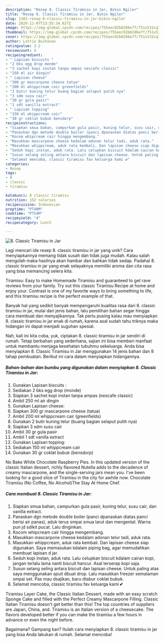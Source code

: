 ```yaml
---
description: "Resep 8. Classic Tiramisu in Jar, Bikin Ngiler"
title: "Resep 8. Classic Tiramisu in Jar, Bikin Ngiler"
slug: 1383-resep-8-classic-tiramisu-in-jar-bikin-ngiler
date: 2020-11-07T13:55:34.627Z
image: https://img-global.cpcdn.com/recipes/755eec92b8286e7f/751x532cq70/8-classic-tiramisu-in-jar-foto-resep-utama.jpg
thumbnail: https://img-global.cpcdn.com/recipes/755eec92b8286e7f/751x532cq70/8-classic-tiramisu-in-jar-foto-resep-utama.jpg
cover: https://img-global.cpcdn.com/recipes/755eec92b8286e7f/751x532cq70/8-classic-tiramisu-in-jar-foto-resep-utama.jpg
author: Lottie Buchanan
ratingvalue: 3.2
reviewcount: 4
recipeingredient:
- " Lapisan biscuits "
- "2 bks egg drop monde"
- "3 sachet kopi instan tanpa ampas nescafe classic"
- "250 ml air dingin"
- " Lapisan cheese"
- "300 gr mascarpone cheese tatua"
- "200 ml whippcream cair greenfields"
- "2 butir kuning telur buang bagian selaput putih nya"
- "3 sdm susu cair"
- "30 gr gula pasir"
- "1 sdt vanilla extract"
- " Lapisan topping"
- "150 ml whippcream cair"
- "30 gr coklat bubuk bensdorp"
recipeinstructions:
- "Siapkan smua bahan, campurkan gula pasir, kuning telur, susu cair, dan vanilla extract."
- "Panaskan dgn metode double boiler (panci dpanaskan diatas panci berisi air panas), aduk terus smpai smua larut dan mengental. Warna pun jd sdikit pucat. Lalu dinginkan."
- "Kocom whipcream cair hingga mengembang."
- "Masukkan mascarpone cheese kedalam adonan telur tadi, aduk rata."
- "Masukkan whippcream, aduk rata kembali. Dan lapisan cheese siap digunakan. Saya memasukan kdalam piping bag, agar memudahkan membuat lapisan d jar."
- "Seduh kopi instan, aduk rata. Lalu celupkan biscuit kdalam cairan kopi, jangan terlalu lama nanti biscuit hancur. Asal terserap kopi saja."
- "Susun selang seling antara biscuit dan lapisan cheese. Untuk paling atas saya menggunakan spuit dbuat drop. Lalu masukkan freezer semalaman smpai set. Pas mau dsajikan, baru dtabur coklat bubuk."
- "Selamat mencoba, classic tiramisu fav keluarga kami 💕"
categories:
- Resep
tags:
- 8
- classic
- tiramisu

katakunci: 8 classic tiramisu 
nutrition: 152 calories
recipecuisine: Indonesian
preptime: "PT40M"
cooktime: "PT54M"
recipeyield: "4"
recipecategory: Lunch

---
```



![8. Classic Tiramisu in Jar](https://img-global.cpcdn.com/recipes/755eec92b8286e7f/751x532cq70/8-classic-tiramisu-in-jar-foto-resep-utama.jpg)

Lagi mencari ide resep 8. classic tiramisu in jar yang unik? Cara menyiapkannya memang tidak susah dan tidak juga mudah. Kalau salah mengolah maka hasilnya akan hambar dan bahkan tidak sedap. Padahal 8. classic tiramisu in jar yang enak selayaknya memiliki aroma dan cita rasa yang bisa memancing selera kita.

Tiramisu: Easy to make Homemade Tiramisu and guaranteed to get rave reviews from your family. Try out this classic Tiramisu Recipe at home and enjoy your. Contrast is one of my favorite ways to bring something to life, and this tiramisu recipe is the perfect example of that.

Banyak hal yang sedikit banyak mempengaruhi kualitas rasa dari 8. classic tiramisu in jar, mulai dari jenis bahan, lalu pemilihan bahan segar hingga cara membuat dan menyajikannya. Tak perlu pusing kalau mau menyiapkan 8. classic tiramisu in jar enak di rumah, karena asal sudah tahu triknya maka hidangan ini dapat menjadi suguhan spesial.


Nah, kali ini kita coba, yuk, ciptakan 8. classic tiramisu in jar sendiri di rumah. Tetap berbahan yang sederhana, sajian ini bisa memberi manfaat untuk membantu menjaga kesehatan tubuhmu sekeluarga. Anda bisa menyiapkan 8. Classic Tiramisu in Jar menggunakan 14 jenis bahan dan 8 tahap pembuatan. Berikut ini cara dalam menyiapkan hidangannya.

<!--inarticleads1-->

##### Bahan-bahan dan bumbu yang digunakan dalam menyiapkan 8. Classic Tiramisu in Jar:

1. Gunakan  Lapisan biscuits :
1. Sediakan 2 bks egg drop (monde)
1. Siapkan 3 sachet kopi instan tanpa ampas (nescafe classic)
1. Ambil 250 ml air dingin
1. Gunakan  Lapisan cheese:
1. Siapkan 300 gr mascarpone cheese (tatua)
1. Ambil 200 ml whippcream cair (greenfields)
1. Gunakan 2 butir kuning telur (buang bagian selaput putih nya)
1. Siapkan 3 sdm susu cair
1. Ambil 30 gr gula pasir
1. Ambil 1 sdt vanilla extract
1. Gunakan  Lapisan topping:
1. Sediakan 150 ml whippcream cair
1. Gunakan 30 gr coklat bubuk (bensdorp)


No Bake White Chocolate Raspberry Pies. In this updated version of the classic Italian dessert, richly flavored Nutella adds to the decadence of creamy mascarpone, and the single-serving jars mean you. I&#39;ve been looking for a good slice of Tiramisu in the city for awhile now. Chocolate Tiramisu (No Coffee, No Alcohol)The Stay At Home Chef. 

<!--inarticleads2-->

##### Cara membuat 8. Classic Tiramisu in Jar:

1. Siapkan smua bahan, campurkan gula pasir, kuning telur, susu cair, dan vanilla extract.
1. Panaskan dgn metode double boiler (panci dpanaskan diatas panci berisi air panas), aduk terus smpai smua larut dan mengental. Warna pun jd sdikit pucat. Lalu dinginkan.
1. Kocom whipcream cair hingga mengembang.
1. Masukkan mascarpone cheese kedalam adonan telur tadi, aduk rata.
1. Masukkan whippcream, aduk rata kembali. Dan lapisan cheese siap digunakan. Saya memasukan kdalam piping bag, agar memudahkan membuat lapisan d jar.
1. Seduh kopi instan, aduk rata. Lalu celupkan biscuit kdalam cairan kopi, jangan terlalu lama nanti biscuit hancur. Asal terserap kopi saja.
1. Susun selang seling antara biscuit dan lapisan cheese. Untuk paling atas saya menggunakan spuit dbuat drop. Lalu masukkan freezer semalaman smpai set. Pas mau dsajikan, baru dtabur coklat bubuk.
1. Selamat mencoba, classic tiramisu fav keluarga kami 💕


Tiramisu Layer Cake, the Classic Italian Dessert, made with an easy scratch Sponge Cake and filled with the Perfect Creamy Mascarpone Filling. Classic Italian Tiramisu doesn&#39;t get better than this! The top countries of suppliers are Japan, China, and. Tiramisu is an Italian version of a cheesecake. The flavors developed better if you can make the tiramisu a few hours in advance or even the night before. 

Bagaimana? Gampang kan? Itulah cara menyiapkan 8. classic tiramisu in jar yang bisa Anda lakukan di rumah. Selamat mencoba!
